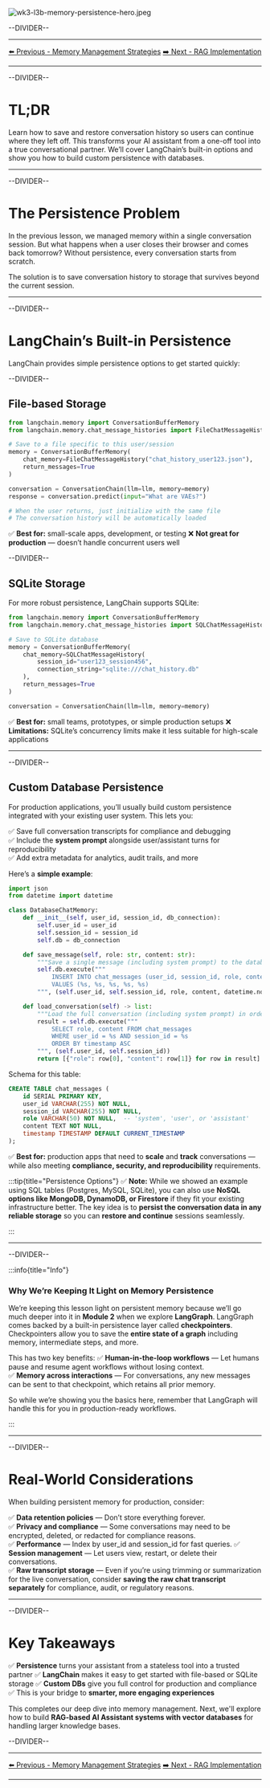 ![wk3-l3b-memory-persistence-hero.jpeg](wk3-l3b-memory-persistence-hero.jpeg)

--DIVIDER--

---

[⬅️ Previous - Memory Management Strategies](https://app.readytensor.ai/publications/WCVvtUtH3N1o)
[➡️ Next - RAG Implementation](https://app.readytensor.ai/publications/IBOMURRgN8Dn)

---

--DIVIDER--

# TL;DR

Learn how to save and restore conversation history so users can continue where they left off. This transforms your AI assistant from a one-off tool into a true conversational partner. We’ll cover LangChain’s built-in options and show you how to build custom persistence with databases.

---

--DIVIDER--

# The Persistence Problem

In the previous lesson, we managed memory within a single conversation session. But what happens when a user closes their browser and comes back tomorrow? Without persistence, every conversation starts from scratch.

The solution is to save conversation history to storage that survives beyond the current session.

---

--DIVIDER--

# LangChain’s Built-in Persistence

LangChain provides simple persistence options to get started quickly:

--DIVIDER--

## File-based Storage

```python
from langchain.memory import ConversationBufferMemory
from langchain.memory.chat_message_histories import FileChatMessageHistory

# Save to a file specific to this user/session
memory = ConversationBufferMemory(
    chat_memory=FileChatMessageHistory("chat_history_user123.json"),
    return_messages=True
)

conversation = ConversationChain(llm=llm, memory=memory)
response = conversation.predict(input="What are VAEs?")

# When the user returns, just initialize with the same file
# The conversation history will be automatically loaded
```

✅ **Best for:** small-scale apps, development, or testing
❌ **Not great for production** — doesn’t handle concurrent users well

--DIVIDER--

## SQLite Storage

For more robust persistence, LangChain supports SQLite:

```python
from langchain.memory import ConversationBufferMemory
from langchain.memory.chat_message_histories import SQLChatMessageHistory

# Save to SQLite database
memory = ConversationBufferMemory(
    chat_memory=SQLChatMessageHistory(
        session_id="user123_session456",
        connection_string="sqlite:///chat_history.db"
    ),
    return_messages=True
)

conversation = ConversationChain(llm=llm, memory=memory)
```

✅ **Best for:** small teams, prototypes, or simple production setups
❌ **Limitations:** SQLite’s concurrency limits make it less suitable for high-scale applications

---

--DIVIDER--

## Custom Database Persistence

For production applications, you’ll usually build custom persistence integrated with your existing user system. This lets you:

✅ Save full conversation transcripts for compliance and debugging  
 ✅ Include the **system prompt** alongside user/assistant turns for reproducibility  
 ✅ Add extra metadata for analytics, audit trails, and more

Here’s a **simple example**:

```python
import json
from datetime import datetime

class DatabaseChatMemory:
    def __init__(self, user_id, session_id, db_connection):
        self.user_id = user_id
        self.session_id = session_id
        self.db = db_connection

    def save_message(self, role: str, content: str):
        """Save a single message (including system prompt) to the database."""
        self.db.execute("""
            INSERT INTO chat_messages (user_id, session_id, role, content, timestamp)
            VALUES (%s, %s, %s, %s, %s)
        """, (self.user_id, self.session_id, role, content, datetime.now()))

    def load_conversation(self) -> list:
        """Load the full conversation (including system prompt) in order."""
        result = self.db.execute("""
            SELECT role, content FROM chat_messages
            WHERE user_id = %s AND session_id = %s
            ORDER BY timestamp ASC
        """, (self.user_id, self.session_id))
        return [{"role": row[0], "content": row[1]} for row in result]
```

Schema for this table:

```sql
CREATE TABLE chat_messages (
    id SERIAL PRIMARY KEY,
    user_id VARCHAR(255) NOT NULL,
    session_id VARCHAR(255) NOT NULL,
    role VARCHAR(50) NOT NULL,  -- 'system', 'user', or 'assistant'
    content TEXT NOT NULL,
    timestamp TIMESTAMP DEFAULT CURRENT_TIMESTAMP
);
```

✅ **Best for:** production apps that need to **scale** and **track** conversations — while also meeting **compliance, security, and reproducibility** requirements.

:::tip{title="Persistence Options"}
✅ **Note:** While we showed an example using SQL tables (Postgres, MySQL, SQLite), you can also use **NoSQL options like MongoDB, DynamoDB, or Firestore** if they fit your existing infrastructure better. The key idea is to **persist the conversation data in any reliable storage** so you can **restore and continue** sessions seamlessly.

:::

---

--DIVIDER--

:::info{title="Info"}

 <h3>Why We’re Keeping It Light on Memory Persistence</h3>
 
 We’re keeping this lesson light on persistent memory because we’ll go much deeper into it in **Module 2** when we explore **LangGraph**. LangGraph comes backed by a built-in persistence layer called **checkpointers**. Checkpointers allow you to save the **entire state of a graph** including memory, intermediate steps, and more.
 
 This has two key benefits:
 ✅ **Human-in-the-loop workflows** — Let humans pause and resume agent workflows without losing context.  
 ✅ **Memory across interactions** — For conversations, any new messages can be sent to that checkpoint, which retains all prior memory.
 
 So while we’re showing you the basics here, remember that LangGraph will handle this for you in production-ready workflows.
 
 :::
 
 ---

--DIVIDER--

# Real-World Considerations

When building persistent memory for production, consider:

✅ **Data retention policies** — Don’t store everything forever.  
 ✅ **Privacy and compliance** — Some conversations may need to be encrypted, deleted, or redacted for compliance reasons.  
 ✅ **Performance** — Index by user_id and session_id for fast queries.
✅ **Session management** — Let users view, restart, or delete their conversations.  
 ✅ **Raw transcript storage** — Even if you’re using trimming or summarization for the live conversation, consider **saving the raw chat transcript separately** for compliance, audit, or regulatory reasons.

---

--DIVIDER--

# Key Takeaways

✅ **Persistence** turns your assistant from a stateless tool into a trusted partner
✅ **LangChain** makes it easy to get started with file-based or SQLite storage
✅ **Custom DBs** give you full control for production and compliance
✅ This is your bridge to **smarter, more engaging experiences**

This completes our deep dive into memory management. Next, we'll explore how to build **RAG-based AI Assistant systems with vector databases** for handling larger knowledge bases.

--DIVIDER--

---

[⬅️ Previous - Memory Management Strategies](https://app.readytensor.ai/publications/WCVvtUtH3N1o)
[➡️ Next - RAG Implementation](https://app.readytensor.ai/publications/IBOMURRgN8Dn)

---
